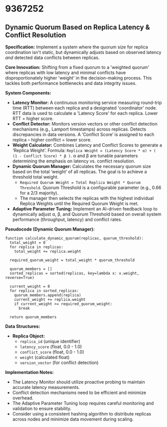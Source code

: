 # 9367252

## Dynamic Quorum Based on Replica Latency & Conflict Resolution

**Specification:** Implement a system where the quorum size for replica coordination isn't static, but dynamically adjusts based on observed latency *and* detected data conflicts between replicas.

**Core Innovation:** Shifting from a fixed quorum to a 'weighted quorum' where replicas with low latency and minimal conflicts have disproportionately higher 'weight' in the decision-making process. This tackles both performance bottlenecks and data integrity issues.

**System Components:**

*   **Latency Monitor:** A continuous monitoring service measuring round-trip time (RTT) between each replica and a designated 'coordinator' node. RTT data is used to calculate a 'Latency Score' for each replica. Lower RTT = higher score.
*   **Conflict Detector:** Monitors version vectors or other conflict detection mechanisms (e.g., Lamport timestamps) across replicas. Detects discrepancies in data versions. A ‘Conflict Score’ is assigned to each replica – higher conflict = lower score.
*   **Weight Calculator:** Combines Latency and Conflict Scores to generate a ‘Replica Weight’.  Formula: `Replica Weight = (Latency Score * α) + ( (1 - Conflict Score) * β )`. α and β are tunable parameters determining the emphasis on latency vs. conflict resolution.
*   **Dynamic Quorum Manager:**  Calculates the necessary quorum size based on the total ‘weight’ of all replicas. The goal is to achieve a threshold total weight.  
    *   `Required Quorum Weight = Total Replica Weight * Quorum Threshold`.  Quorum Threshold is a configurable parameter (e.g., 0.66 for a 2/3 majority).
    *   The manager then selects the replicas with the highest individual Replica Weights until the Required Quorum Weight is met.
*   **Adaptive Parameter Tuning:** Implement an AI-driven feedback loop to dynamically adjust α, β, and Quorum Threshold based on overall system performance (throughput, latency) and conflict rates.

**Pseudocode (Dynamic Quorum Manager):**

```
function calculate_dynamic_quorum(replicas, quorum_threshold):
  total_weight = 0
  for replica in replicas:
    total_weight += replica.weight

  required_quorum_weight = total_weight * quorum_threshold

  quorum_members = []
  sorted_replicas = sorted(replicas, key=lambda x: x.weight, reverse=True)

  current_weight = 0
  for replica in sorted_replicas:
    quorum_members.append(replica)
    current_weight += replica.weight
    if current_weight >= required_quorum_weight:
      break

  return quorum_members
```

**Data Structures:**

*   **Replica Object:**
    *   `replica_id` (unique identifier)
    *   `latency_score` (float, 0.0 - 1.0)
    *   `conflict_score` (float, 0.0 - 1.0)
    *   `weight` (calculated float)
    *   `version_vector` (for conflict detection)

**Implementation Notes:**

*   The Latency Monitor should utilize proactive probing to maintain accurate latency measurements.
*   Conflict detection mechanisms need to be efficient and minimize overhead.
*   The Adaptive Parameter Tuning loop requires careful monitoring and validation to ensure stability.
*   Consider using a consistent hashing algorithm to distribute replicas across nodes and minimize data movement during scaling.